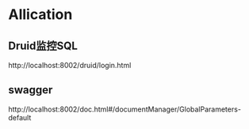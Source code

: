 # Allication

## Druid监控SQL 
http://localhost:8002/druid/login.html

## swagger
http://localhost:8002/doc.html#/documentManager/GlobalParameters-default

